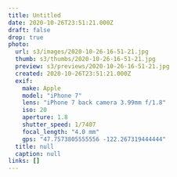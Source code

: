 ```yaml
---
title: Untitled
date: 2020-10-26T23:51:21.000Z
draft: false
drop: true
photo:
  url: s3/images/2020-10-26-16-51-21.jpg
  thumb: s3/thumbs/2020-10-26-16-51-21.jpg
  preview: s3/previews/2020-10-26-16-51-21.jpg
  created: 2020-10-26T23:51:21.000Z
  exif:
    make: Apple
    model: "iPhone 7"
    lens: "iPhone 7 back camera 3.99mm f/1.8"
    iso: 20
    aperture: 1.8
    shutter_speed: 1/7407
    focal_length: "4.0 mm"
    gps: "47.7573805555556 -122.267319444444"
  title: null
  caption: null
links: []
---
```

